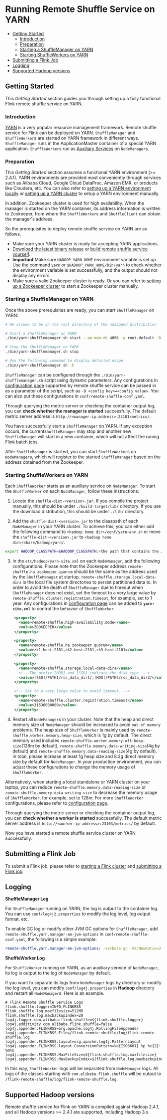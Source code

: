 <!--
 Copyright 2021 The Flink Remote Shuffle Project

 Licensed under the Apache License, Version 2.0 (the "License");
 you may not use this file except in compliance with the License.
 You may obtain a copy of the License at

      http://www.apache.org/licenses/LICENSE-2.0

 Unless required by applicable law or agreed to in writing, software
 distributed under the License is distributed on an "AS IS" BASIS,
 WITHOUT WARRANTIES OR CONDITIONS OF ANY KIND, either express or implied.
 See the License for the specific language governing permissions and
 limitations under the License.
-->

# Running Remote Shuffle Service on YARN

- [Getting Started](#getting-started)
	- [Introduction](#introduction)
	- [Preparation](#preparation)
	- [Starting a ShuffleManager on YARN](#starting-a-shufflemanager-on-yarn)
	- [Starting ShuffleWorkers on YARN](#starting-shuffleworkers-on-yarn)
- [Submitting a Flink Job](#submitting-a-flink-job)
- [Logging](#logging)
- [Supported Hadoop versions](#supported-hadoop-versions)

## Getting Started
This *Getting Started* section guides you through setting up a fully functional Flink remote shuffle service on YARN.

### Introduction
[YARN](https://hadoop.apache.org/docs/current/hadoop-yarn/hadoop-yarn-site/YARN.html) is a very popular resource management framework. Remote shuffle service for Flink can be deployed on YARN. `ShuffleManager` and `ShuffleWorker`s are started on YARN framework in different ways. `ShuffleManager` runs in the ApplicationMaster container of a special YARN application. `ShuffleWorker`s run as [Auxiliary Services](https://hadoop.apache.org/docs/stable/hadoop-mapreduce-client/hadoop-mapreduce-client-core/PluggableShuffleAndPluggableSort.html) on `NodeManager`s.

### Preparation
This *Getting Started* section assumes a functional YARN environment (>= 2.4.1). YARN environments are provided most conveniently through services such as Alibaba Cloud, Google Cloud DataProc, Amazon EMR, or products like Cloudera, etc. You can also refer to [setting up a YARN environment locally](https://hadoop.apache.org/docs/current/hadoop-project-dist/hadoop-common/SingleCluster.html) or [setting up a YARN cluster](https://hadoop.apache.org/docs/current/hadoop-project-dist/hadoop-common/ClusterSetup.html) to setup a YARN environment manually.

In addition, Zookeeper cluster is used for high availability. When the manager is started on the YARN container, its address information is written to Zookeeper, from where the `ShuffleWorker`s and `ShuffleClient` can obtain the manager's address.

So the prerequisites to deploy remote shuffle service on YARN are as follows.

- Make sure your YARN cluster is ready for accepting YARN applications.
- [Download the latest binary release](https://github.com/flink-extended/flink-remote-shuffle/releases) or [build remote shuffle service yourself](https://github.com/flink-extended/flink-remote-shuffle#building-from-source).
- **Important** Make sure `HADOOP_YARN_HOME` environment variable is set up. Use the command `yarn` or `$HADOOP_YARN_HOME/bin/yarn` to check whether the environment variable is set successfully, and the output should not display any errors.
- Make sure a valid Zookeeper cluster is ready. Or you can refer to [setting up a Zookeeper cluster](https://zookeeper.apache.org/doc/current/zookeeperStarted.html) to start a Zookeeper cluster manually.

### Starting a ShuffleManager on YARN
Once the above prerequisites are ready, you can start `ShuffleManager` on YARN:

```sh
# We assume to be in the root directory of the unzipped distribution

# Start a ShuffleManager on YARN
./bin/yarn-shufflemanager.sh start --am-mem-mb 4096 -q root.default -D remote-shuffle.high-availability.mode=ZOOKEEPER -D remote-shuffle.ha.zookeeper.quorum=zk1.host:2181,zk2.host:2181,zk3.host:2181

# Stop the ShuffleManager on YARN
./bin/yarn-shufflemanager.sh stop

# Use the following command to display detailed usage.
./bin/yarn-shufflemanager.sh -h
```

`ShuffleManager` can be configured through the `./bin/yarn-shufflemanager.sh` script using dynamic parameters. Any configurations in [configuration page](./configuration.md) supported by remote shuffle service can be passed in as a parameter of the script, such as `-D <config key>=<config value>`. You can also put these configurations in `conf/remote-shuffle-conf.yaml`.

Through querying the metric server or checking the container output log, you can **check whether the manager is started** successfully. The default metric server address is `http://<manager-ip-address>:23101/metrics/`.

You have successfully start a `ShuffleManager` on YARN. If any exception occurs, the current`ShuffleManager` may stop and another new `ShuffleManager` will start in a new container, which will not affect the runing Flink batch jobs.

After `ShuffleManager` is started, you can start `ShuffleWorker`s on `NodeManager`s, which will register to the started `ShuffleManager` based on the address obtained from the Zookeeper.

### Starting ShuffleWorkers on YARN
Each `ShuffleWorker` starts as an auxiliary service on `NodeManager`.
To start the `ShuffleWorker` on each `NodaManager`, follow these instructions:

1. Locate the `shuffle-dist-<version>.jar`. If you compile the project manually, this should be under `./build-target/lib/` directory. If you use the download distribution, this should be under `./lib/` directory.

2. Add the `shuffle-dist-<version>.jar` to the classpath of each `NodeManager` in your YARN cluster. To achieve this, you can either add the following command to `<hadoop home dir>/conf/yarn-env.sh` or move the `shuffle-dist-<version>.jar` to `<hadoop home dir>/share/hadoop/yarn/`.

```sh
export HADOOP_CLASSPATH=$HADOOP_CLASSPATH:<the path that contains the JAR>/shuffle-dist-<version>.jar
```

3. In the `etc/hadoop/yarn-site.xml` on each `NodeManager`, add the following configurations. Please note that the Zookeeper address `remote-shuffle.ha.zookeeper.quorum` should be the same as the address used by the `ShuffleManager` at startup. `remote-shuffle.storage.local-data-dirs` is the local file system directories to persist partitioned data to. In order to avoid the death of `ShuffleManager` due to timeout when `ShuffleManager` does not exist, set the timeout to a very large value by `remote-shuffle.cluster.registration.timeout`, for example, set to 1 year. Any configurations in [configuration page](./configuration.md) can be added to **`yarn-site.xml`** to control the behavior of `ShuffleWorker`.

```xml
    <property>
      <name>remote-shuffle.high-availability.mode</name>
      <value>ZOOKEEPER</value>
    </property>

    <property>
      <name>remote-shuffle.ha.zookeeper.quorum</name>
      <value>zk1.host:2181,zk2.host:2181,zk3.host:2181</value>
    </property>

    <property>
      <name>remote-shuffle.storage.local-data-dirs</name>
      <!-- The prefix [HDD] and [SSD] indicate the disk type. -->
      <value>[SSD]/PATH1/rss_data_dir1/,[HDD]/PATH2/rss_data_dir2/</value>
    </property>

    <!-- Set to a very large value to avoid timeout. -->
    <property>
      <name>remote-shuffle.cluster.registration.timeout</name>
      <value>31536000000</value>
    </property>
```

4. Restart all `NodeManager`s in your cluster. Note that the heap and direct memory size of `NodeManager` should be increased to avoid `out of memory` problems. The heap size of `ShuffleWorker` is mainly used by `remote-shuffle.worker.memory.heap-size`, which is 1g by default. The direct memory used includes `remote-shuffle.worker.memory.off-heap-size`(128m by default), `remote-shuffle.memory.data-writing-size`(4g by default) and `remote-shuffle.memory.data-reading-size`(4g by default). In total, please increase at least 1g heap size and 8.2g direct memory size by default for `NodeManager`. In your production environment, you can adjust these configurations to change the memory usage of `ShuffleWorker`.

Alternatively, when starting a local standalone or YARN cluster on your laptop, you can reduce `remote-shuffle.memory.data-reading-size` or `remote-shuffle.memory.data-writing-size` to decrease the memory usage of `ShuffleWorker`, for example, set to 128m. For more `ShuffleWorker` configurations, please refer to [configuration page](./configuration.md).

Through querying the metric server or checking the container output log, you can **check whether a worker is started** successfully. The default metric server address is `http://<worker-ip-address>:23103/metrics/` by default.

Now you have started a remote shuffle service cluster on YARN successfully.

## Submitting a Flink Job

To submit a Flink job, please refer to [starting a Flink cluster](./quick_start.md#starting-a-flink-cluster) and [submitting a Flink job](./quick_start.md#submitting-a-flink-job).

## Logging
**ShuffleManager Log**

For `ShuffleManager` running on YARN, the log is output to the container log. You can use `conf/log4j2.properties` to modify the log level, log output format, etc.

To enable GC log or modify other JVM GC options for `ShuffleManager`, add `remote-shuffle.yarn.manager-am-jvm-options` in `conf/remote-shuffle-conf.yaml`,
the following is a simple example:

```yaml
remote-shuffle.yarn.manager-am-jvm-options: -verbose:gc -XX:NewRatio=3 -XX:+PrintGCDetails -XX:+PrintGCDateStamps -XX:ParallelGCThreads=4 -XX:+UseGCLogFileRotation
```

**ShuffleWorker Log**

For `ShuffleWorker` running on YARN, as an auxiliary service of `NodeManager`, its log is output to the log of `NodeManager` by default.

If you want to separate its logs from `NodeManager` logs by directory or modify the log level, you can modify `conf/log4j.properties` in **Hadoop** directory and restart all `NodeManager`s. Here is an example.

```properties
# Flink Remote Shuffle Service Logs
flink.shuffle.logger=INFO,FLINKRSS
flink.shuffle.log.maxfilesize=512MB
flink.shuffle.log.maxbackupindex=20
log4j.logger.com.alibaba.flink.shuffle=${flink.shuffle.logger}
log4j.additivity.com.alibaba.flink.shuffle=false
log4j.appender.FLINKRSS=org.apache.log4j.RollingFileAppender
log4j.appender.FLINKRSS.File=/flink-remote-shuffle/log/flink-remote-shuffle.log
log4j.appender.FLINKRSS.layout=org.apache.log4j.PatternLayout
log4j.appender.FLINKRSS.layout.ConversionPattern=%d{ISO8601} %p %c{2}: %m%n
log4j.appender.FLINKRSS.MaxFileSize=${flink.shuffle.log.maxfilesize}
log4j.appender.FLINKRSS.MaxBackupIndex=${flink.shuffle.log.maxbackupindex}
```

In this way, `ShuffleWorker` logs will be separated from `NodeManager` logs. All logs of the classes starting with `com.alibaba.flink.shuffle` will be output to `/flink-remote-shuffle/log/flink-remote-shuffle.log`.

## Supported Hadoop versions
Remote shuffle service for Flink on YARN is compiled against Hadoop 2.4.1, and all Hadoop versions >= 2.4.1 are supported, including Hadoop 3.x.

